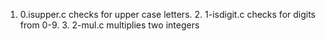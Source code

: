 1. 0.isupper.c checks for upper case letters. 2. 1-isdigit.c checks for digits from 0-9. 3. 2-mul.c multiplies two integers
